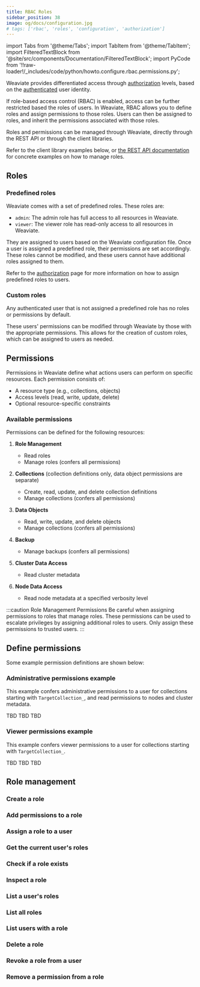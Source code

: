 ```yaml
---
title: RBAC Roles
sidebar_position: 38
image: og/docs/configuration.jpg
# tags: ['rbac', 'roles', 'configuration', 'authorization']
---
```


import Tabs from '@theme/Tabs';
import TabItem from '@theme/TabItem';
import FilteredTextBlock from '@site/src/components/Documentation/FilteredTextBlock';
import PyCode from '!!raw-loader!/_includes/code/python/howto.configure.rbac.permissions.py';

Weaviate provides differentiated access through [authorization](./authorization.md) levels, based on the [authenticated](./authentication.md) user identity.

If role-based access control (RBAC) is enabled, access can be further restricted based the roles of users. In Weaviate, RBAC allows you to define roles and assign permissions to those roles. Users can then be assigned to roles, and inherit the permissions associated with those roles.

Roles and permissions can be managed through Weaviate, directly through the REST API or through the client libraries.

Refer to the client library examples below, or [the REST API documentation](../api/rest.md) for concrete examples on how to manage roles.

## Roles

### Predefined roles

Weaviate comes with a set of predefined roles. These roles are:

- `admin`: The admin role has full access to all resources in Weaviate.
- `viewer`: The viewer role has read-only access to all resources in Weaviate.

They are assigned to users based on the Weaviate configuration file. Once a user is assigned a predefined role, their permissions are set accordingly. These roles cannot be modified, and these users cannot have additional roles assigned to them.

Refer to the [authorization](./authorization.md) page for more information on how to assign predefined roles to users.

### Custom roles

Any authenticated user that is not assigned a predefined role has no roles or permissions by default.

These users' permissions can be modified through Weaviate by those with the appropriate permissions. This allows for the creation of custom roles, which can be assigned to users as needed.

## Permissions

Permissions in Weaviate define what actions users can perform on specific resources. Each permission consists of:

- A resource type (e.g., collections, objects)
- Access levels (read, write, update, delete)
- Optional resource-specific constraints

### Available permissions

Permissions can be defined for the following resources:

1. **Role Management**
    - Read roles
    - Manage roles (confers all permissions)

1. **Collections** (collection definitions only, data object permissions are separate)
    - Create, read, update, and delete collection definitions
    - Manage collections (confers all permissions)

1. **Data Objects**
    - Read, write, update, and delete objects
    - Manage collections (confers all permissions)

1. **Backup**
    - Manage backups (confers all permissions)

1. **Cluster Data Access**
    - Read cluster metadata

1. **Node Data Access**
    - Read node metadata at a specified verbosity level

:::caution Role Management Permissions
Be careful when assigning permissions to roles that manage roles. These permissions can be used to escalate privileges by assigning additional roles to users. Only assign these permissions to trusted users.
:::

## Define permissions

Some example permission definitions are shown below:

### Administrative permissions example

This example confers administrative permissions to a user for collections starting with `TargetCollection_`, and read permissions to nodes and cluster metadata.

<Tabs groupId="languages">

  <TabItem value="py" label="Python Client v4">
    <FilteredTextBlock
      text={PyCode}
      startMarker="# START AdminPermissionDefinition"
      endMarker="# END AdminPermissionDefinition"
      language="py"
    />
  </TabItem>

  <TabItem value="js" label="JS/TS Client v3">
    TBD
  </TabItem>

  <TabItem value="go" label="Go">
    TBD
  </TabItem>

  <TabItem value="java" label="Java">
    TBD
  </TabItem>

</Tabs>

### Viewer permissions example

This example confers viewer permissions to a user for collections starting with `TargetCollection_`.

<Tabs groupId="languages">

  <TabItem value="py" label="Python Client v4">
    <FilteredTextBlock
      text={PyCode}
      startMarker="# START ViewerPermissionDefinition"
      endMarker="# END ViewerPermissionDefinition"
      language="py"
    />
  </TabItem>

  <TabItem value="js" label="JS/TS Client v3">
    TBD
  </TabItem>

  <TabItem value="go" label="Go">
    TBD
  </TabItem>

  <TabItem value="java" label="Java">
    TBD
  </TabItem>

</Tabs>

## Role management

### Create a role

### Add permissions to a role

### Assign a role to a user

### Get the current user's roles

### Check if a role exists

### Inspect a role

### List a user's roles

### List all roles

### List users with a role

### Delete a role

### Revoke a role from a user

### Remove a permission from a role
